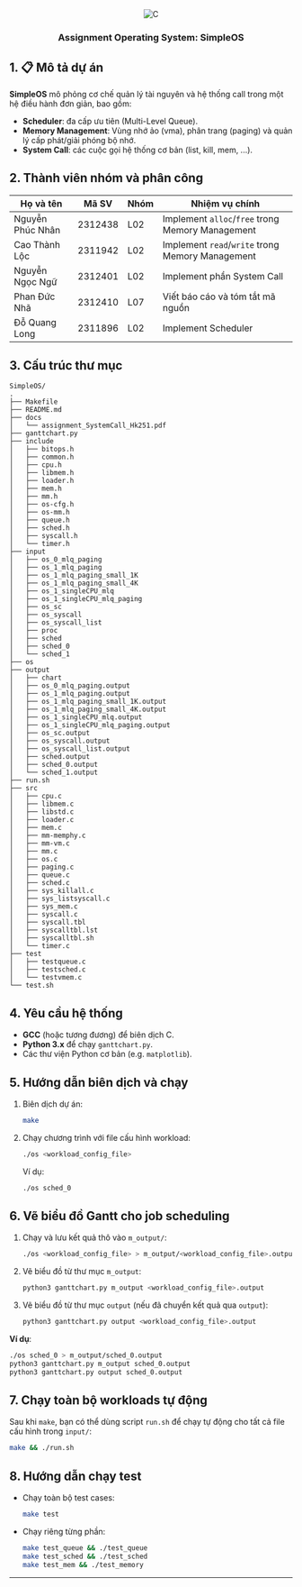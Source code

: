 <div align="center">

  <div>
    <img src="https://img.shields.io/badge/Language-C-blue.svg?logo=c%2B%2B&style=for-the-badge" alt="C">
  </div>

  <h3 align="center">Assignment Operating System: SimpleOS</h3>
</div>

## 1. 📋 Mô tả dự án
**SimpleOS** mô phỏng cơ chế quản lý tài nguyên và hệ thống call trong một hệ điều hành đơn giản, bao gồm:
- **Scheduler**: đa cấp ưu tiên (Multi-Level Queue).  
- **Memory Management**: Vùng nhớ ảo (vma), phân trang (paging) và quản lý cấp phát/giải phóng bộ nhớ.  
- **System Call**: các cuộc gọi hệ thống cơ bản (list, kill, mem, ...).

## 2. Thành viên nhóm và phân công
| Họ và tên             | Mã SV    | Nhóm  | Nhiệm vụ chính                                      |
|-----------------------|----------|-------|-----------------------------------------------------|
| Nguyễn Phúc Nhân      | 2312438  | L02   | Implement `alloc`/`free` trong Memory Management    |
| Cao Thành Lộc         | 2311942  | L02   | Implement `read`/`write` trong Memory Management    |
| Nguyễn Ngọc Ngữ       | 2312401  | L02   | Implement phần System Call                          |
| Phan Đức Nhã          | 2312410  | L07   | Viết báo cáo và tóm tắt mã nguồn                    |
| Đỗ Quang Long         | 2311896  | L02   | Implement Scheduler                                 |

## 3. Cấu trúc thư mục
```
SimpleOS/
.
├── Makefile
├── README.md
├── docs
│   └── assignment_SystemCall_Hk251.pdf
├── ganttchart.py
├── include
│   ├── bitops.h
│   ├── common.h
│   ├── cpu.h
│   ├── libmem.h
│   ├── loader.h
│   ├── mem.h
│   ├── mm.h
│   ├── os-cfg.h
│   ├── os-mm.h
│   ├── queue.h
│   ├── sched.h
│   ├── syscall.h
│   └── timer.h
├── input
│   ├── os_0_mlq_paging
│   ├── os_1_mlq_paging
│   ├── os_1_mlq_paging_small_1K
│   ├── os_1_mlq_paging_small_4K
│   ├── os_1_singleCPU_mlq
│   ├── os_1_singleCPU_mlq_paging
│   ├── os_sc
│   ├── os_syscall
│   ├── os_syscall_list
│   ├── proc
│   ├── sched
│   ├── sched_0
│   └── sched_1
├── os
├── output
│   ├── chart
│   ├── os_0_mlq_paging.output
│   ├── os_1_mlq_paging.output
│   ├── os_1_mlq_paging_small_1K.output
│   ├── os_1_mlq_paging_small_4K.output
│   ├── os_1_singleCPU_mlq.output
│   ├── os_1_singleCPU_mlq_paging.output
│   ├── os_sc.output
│   ├── os_syscall.output
│   ├── os_syscall_list.output
│   ├── sched.output
│   ├── sched_0.output
│   └── sched_1.output
├── run.sh
├── src
│   ├── cpu.c
│   ├── libmem.c
│   ├── libstd.c
│   ├── loader.c
│   ├── mem.c
│   ├── mm-memphy.c
│   ├── mm-vm.c
│   ├── mm.c
│   ├── os.c
│   ├── paging.c
│   ├── queue.c
│   ├── sched.c
│   ├── sys_killall.c
│   ├── sys_listsyscall.c
│   ├── sys_mem.c
│   ├── syscall.c
│   ├── syscall.tbl
│   ├── syscalltbl.lst
│   ├── syscalltbl.sh
│   └── timer.c
├── test
│   ├── testqueue.c
│   ├── testsched.c
│   └── testvmem.c
└── test.sh
```

## 4. Yêu cầu hệ thống
- **GCC** (hoặc tương đương) để biên dịch C.  
- **Python 3.x** để chạy `ganttchart.py`.  
- Các thư viện Python cơ bản (e.g. `matplotlib`).

## 5. Hướng dẫn biên dịch và chạy
1. Biên dịch dự án:
   ```bash
   make
   ```
2. Chạy chương trình với file cấu hình workload:
   ```bash
   ./os <workload_config_file>
   ```
   Ví dụ:
   ```bash
   ./os sched_0
   ```

## 6. Vẽ biểu đồ Gantt cho job scheduling
1. Chạy và lưu kết quả thô vào `m_output/`:
   ```bash
   ./os <workload_config_file> > m_output/<workload_config_file>.output
   ```
2. Vẽ biểu đồ từ thư mục `m_output`:
   ```bash
   python3 ganttchart.py m_output <workload_config_file>.output
   ```
3. Vẽ biểu đồ từ thư mục `output` (nếu đã chuyển kết quả qua `output`):
   ```bash
   python3 ganttchart.py output <workload_config_file>.output
   ```

**Ví dụ**:
```bash
./os sched_0 > m_output/sched_0.output
python3 ganttchart.py m_output sched_0.output
python3 ganttchart.py output sched_0.output
```

## 7. Chạy toàn bộ workloads tự động
Sau khi `make`, bạn có thể dùng script `run.sh` để chạy tự động cho tất cả file cấu hình trong `input/`:
```bash
make && ./run.sh
```

## 8. Hướng dẫn chạy test
- Chạy toàn bộ test cases:
  ```bash
  make test
  ```
- Chạy riêng từng phần:
  ```bash
  make test_queue && ./test_queue
  make test_sched && ./test_sched
  make test_mem && ./test_memory
  ```


---

